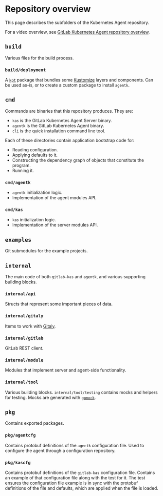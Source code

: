 # Repository overview

This page describes the subfolders of the Kubernetes Agent repository.

For a video overview, see
[GitLab Kubernetes Agent repository overview](https://www.youtube.com/watch?v=j8CyaCWroUY).

## `build`

Various files for the build process.

### `build/deployment`

A [`kpt`](https://googlecontainertools.github.io/kpt/) package that bundles some
[Kustomize](https://kustomize.io/) layers and components. Can be used as-is, or
to create a custom package to install `agentk`.

## `cmd`

Commands are binaries that this repository produces. They are:

- `kas` is the GitLab Kubernetes Agent Server binary.
- `agentk` is the GitLab Kubernetes Agent binary.
- `cli` is the quick installation command line tool.

Each of these directories contain application bootstrap code for:

- Reading configuration.
- Applying defaults to it.
- Constructing the dependency graph of objects that constitute the program.
- Running it.

### `cmd/agentk`

- `agentk` initialization logic.
- Implementation of the agent modules API.

### `cmd/kas`

- `kas` initialization logic.
- Implementation of the server modules API.

## `examples`

Git submodules for the example projects.

## `internal`

The main code of both `gitlab-kas` and `agentk`, and various supporting building blocks.

### `internal/api`

Structs that represent some important pieces of data.

### `internal/gitaly`

Items to work with [Gitaly](../../administration/gitaly/index.md).

### `internal/gitlab`

GitLab REST client.

### `internal/module`

Modules that implement server and agent-side functionality.

### `internal/tool`

Various building blocks. `internal/tool/testing` contains mocks and helpers
for testing. Mocks are generated with [`gomock`](https://pkg.go.dev/github.com/golang/mock).

## `pkg`

Contains exported packages.

### `pkg/agentcfg`

Contains protobuf definitions of the `agentk` configuration file. Used to configure
the agent through a configuration repository.

### `pkg/kascfg`

Contains protobuf definitions of the `gitlab-kas` configuration file. Contains an
example of that configuration file along with the test for it. The test ensures
the configuration file example is in sync with the protobuf definitions of the
file and defaults, which are applied when the file is loaded.
